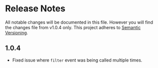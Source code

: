 # Release Notes

All notable changes will be documented in this file. However you will find the changes file from v1.0.4 only. This project adheres to [Semantic Versioning](https://semver.org/).

## 1.0.4
- Fixed issue where ```filter``` event was being called multiple times.
